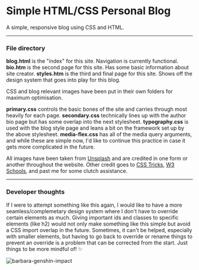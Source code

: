 # Simple HTML/CSS Personal Blog

A simple, responsive blog using CSS and HTML.

---

### File directory

**blog.html** is the "index" for this site. Navigation is currently functional.
**bio.htm** is the second page for this site. Has some basic information about site creator.
**styles.htm** is the third and final page for this site. Shows off the design system that goes into play for this blog.

CSS and blog relevant images have been put in their own folders for maximum optimisation.

**primary.css** controls the basic bones of the site and carries through most heavily for each page.
**secondary.css** technically lines up with the author bio page but has some overlap into the next stylesheet.
**typography.css** is used with the blog style page and leans a bit on the framework set up by the above stylesheet.
**media-flex.css** has all of the media query arguments, and while these are simple now, I'd like to continue this practice in case it gets more complicated in the future.

All images have been taken from [Unsplash](https://unsplash.com/) and are credited in one form or another throughout the website.
Other credit goes to [CSS Tricks](https://css-tricks.com/guides/), [W3 Schools](https://www.w3schools.com/), and past me for some clutch assistance.

---

### Developer thoughts 

If I were to attempt something like this again, I would like to have a more seamless/complemetary design system where I don't have to override certain elements as much. Giving important ids and classes to specific elements (like h2) would not only make something like this simple but avoid a CSS import overlap in the future. Sometimes, it can't be helped, especially with smaller elements, but having to go back to override or rename things to prevent an override is a problem that can be corrected from the start. Just things to be more mindful of! :sparkles:

![barbara-genshin-impact](https://user-images.githubusercontent.com/105172003/167312490-62907e86-9982-4e49-afbe-fa9a925f63db.gif)

